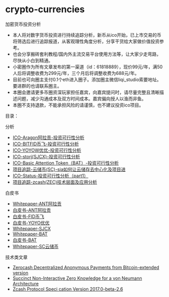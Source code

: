 # crypto-currencies #
加密货币投资分析

* 本人将对数字货币投资进行持续追踪分析，新币从ico开始，已上市交易的币将筛选后进行追踪报道，从客观理性角度分析，分享干货给大家做价值投资参考。 
* 也会分享搬砖套利教程/国内外主流交易平台使用方法等，让大家少走弯路，尽快从小白到精通。
* 小密圈作为所有文章发布的第一渠道（id：61818889），现价99元/年，满50人后将调整收费为299元/年，三个月后将调整收费为688元/年。 
* 目前也可向圈主支付0.1个eth进入圈子。添加圈主微信liqi_studio索要地址。要进群的也请联系圈主。 
* 本圈会邀请更多币圈资深玩家担任嘉宾，向嘉宾提问时，请尽量完整且清晰描述问题，减少沟通成本及双方时间成本。嘉宾偏向授人以渔而非鱼。 
* 本圈不支持退款，不能承担风险的请谨慎，也不建议投资ico项目。


目录：

分析
* [ICO-Aragon阿拉贡-投资可行性分析
](https://github.com/weihaiyan/crypto-currencies/blob/master/aragon.ant.%E9%98%BF%E6%8B%89%E8%B4%A1/ICO-Aragon%E9%98%BF%E6%8B%89%E8%B4%A1-%E6%8A%95%E8%B5%84%E5%8F%AF%E8%A1%8C%E6%80%A7%E5%88%86%E6%9E%90.md)
* [ICO-BITFID币飞-投资可行性分析
](https://github.com/weihaiyan/crypto-currencies/blob/master/bitfid.fid.%E5%B8%81%E9%A3%9E/ICO-BITFID%E5%B8%81%E9%A3%9E-%E6%8A%95%E8%B5%84%E5%8F%AF%E8%A1%8C%E6%80%A7%E5%88%86%E6%9E%90.md)
* [ICO-YOYOW优优-投资可行性分析
](https://github.com/weihaiyan/crypto-currencies/blob/master/yoyow.yoyo.%E4%BC%98%E4%BC%98/ICO-YOYOW%E4%BC%98%E4%BC%98-%E6%8A%95%E8%B5%84%E5%8F%AF%E8%A1%8C%E6%80%A7%E5%88%86%E6%9E%90.md)
* [ICO-storj(SJCX)-投资可行性分析
](https://github.com/weihaiyan/crypto-currencies/blob/master/storj.%20SJCX/ICO-storj(SJCX)-%E6%8A%95%E8%B5%84%E5%8F%AF%E8%A1%8C%E6%80%A7%E5%88%86%E6%9E%90.md)
* [ICO-Basic Attention Token（BAT）-投资可行性分析
](https://github.com/weihaiyan/crypto-currencies/blob/master/basia%20attention%20takoen.BAT/ICO-Basic%20Attention%20Token%EF%BC%88BAT%EF%BC%89-%E6%8A%95%E8%B5%84%E5%8F%AF%E8%A1%8C%E6%80%A7%E5%88%86%E6%9E%90.md)
* [项目追踪-云储币(SC)-sia如何让云储存去中心化及项目进](https://github.com/weihaiyan/crypto-currencies/blob/master/sia.SC.%E4%BA%91%E5%82%A8%E5%B8%81/sia(SC)%E4%BA%91%E5%82%A8%E5%B8%81%E6%8A%80%E6%9C%AF%E5%B1%82%E9%9D%A2%E5%8F%8A%E5%BA%94%E7%94%A8%E5%88%86%E6%9E%90.md)
* [ICO-Status-投资可行性分析（part1）](https://github.com/weihaiyan/crypto-currencies/blob/master/status/ICO-status-%E6%8A%95%E8%B5%84%E5%8F%AF%E8%A1%8C%E6%80%A7%E5%88%86%E6%9E%90.md)
* [项目追踪-zcash(ZEC)技术层面及应用分析](https://github.com/weihaiyan/crypto-currencies/blob/master/zcash.ZEC/zcash(ZEC)%E6%8A%80%E6%9C%AF%E5%B1%82%E9%9D%A2%E5%8F%8A%E5%BA%94%E7%94%A8%E5%88%86%E6%9E%90.md)


白皮书
* [Whitepaper-ANT阿拉贡](https://github.com/weihaiyan/crypto-currencies/blob/master/aragon.ant.%E9%98%BF%E6%8B%89%E8%B4%A1/Aragon-Whitepaper.pdf)
* [白皮书-ANT阿拉贡](https://github.com/weihaiyan/crypto-currencies/blob/master/aragon.ant.%E9%98%BF%E6%8B%89%E8%B4%A1/%E9%98%BF%E6%8B%89%E8%B4%A1-%E7%99%BD%E7%9A%AE%E4%B9%A6.pdf)
* [白皮书-FID币飞](https://github.com/weihaiyan/crypto-currencies/blob/master/bitfid.fid.%E5%B8%81%E9%A3%9E/BITFID-ICO-%E7%99%BD%E7%9A%AE%E4%B9%A6-V1.0.pdf)
* [白皮书-YOYO优优](https://github.com/weihaiyan/crypto-currencies/blob/master/yoyow.yoyo.%E4%BC%98%E4%BC%98/yoyow-%E7%99%BD%E7%9A%AE%E4%B9%A6.pdf)
* [Whitepaper-SJCX](https://github.com/weihaiyan/crypto-currencies/blob/master/storj.%20SJCX/storj-whitepaper.pdf)
* [Whitepaper-BAT](https://github.com/weihaiyan/crypto-currencies/blob/master/basia%20attention%20takoen.BAT/BasicAttentionTokenWhitePaper.pdf)
* [白皮书-BAT](https://github.com/weihaiyan/crypto-currencies/blob/master/basia%20attention%20takoen.BAT/bat%E4%B8%AD%E6%96%87%E7%99%BD%E7%9A%AE%E4%B9%A6.pdf)
* [Whitepaper-SC云储币](https://github.com/weihaiyan/crypto-currencies/blob/master/sia.SC.%E4%BA%91%E5%82%A8%E5%B8%81/whitepaper-sc.pdf)







技术类文章
* [Zerocash Decentralized Anonymous Payments from Bitcoin-extended version](https://github.com/weihaiyan/crypto-currencies/blob/master/zcash.ZEC/Zerocash%20Decentralized%20Anonymous%20Payments%20from%20Bitcoin-extended%20version.pdf)
* [Succinct Non-Interactive Zero Knowledge for a von Neumann Architecture](https://github.com/weihaiyan/crypto-currencies/blob/master/zcash.ZEC/Succinct%20Non-Interactive%20Zero%20Knowledge%20for%20a%20von%20Neumann%20Architecture.pdf)
* [Zcash Protocol Speci cation Version 2017.0-beta-2.6](https://github.com/weihaiyan/crypto-currencies/blob/master/zcash.ZEC/Zcash%20Protocol%20Speci%20cation%20Version%202017.0-beta-2.6.pdf)


